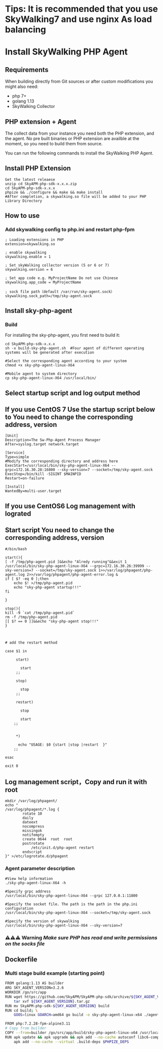 # Tips: It is recommended that you use SkyWalking7 and use nginx As load balancing

# Install SkyWalking PHP Agent

## Requirements
When building directly from Git sources or after custom modifications you might also need:
* php 7+
* golang 1.13
* SkyWalking Collector

## PHP extension + Agent
The collect data from your instance you need both the PHP extension, and the agent. 
No pre built binaries or PHP extension are availble at the moment, so you need to
build them from source.

You can run the following commands to install the SkyWalking PHP Agent.

## Install PHP Extension 
```shell script
Get the latest releaese
unzip cd SkyAPM-php-sdk-x.x.x.zip
cd SkyAPM-php-sdk-x.x.x
phpize && ./configure && make && make install
#After completion, a skywalking.so file will be added to your PHP Library Directory
```

## How to use

### Add skywalking config to php.ini and restart php-fpm

```shell script
; Loading extensions in PHP
extension=skywalking.so

; enable skywalking
skywalking.enable = 1

; Set skyWalking collector version (5 or 6 or 7)
skywalking.version = 6

; Set app code e.g. MyProjectName Do not use Chinese
skywalking.app_code = MyProjectName

; sock file path（default /var/run/sky-agent.sock）
skywalking.sock_path=/tmp/sky-agent.sock
```


## Install sky-php-agent
### Build
For installing the sky-php-agent, you first need to build it:

```shell script
cd SkyAPM-php-sdk-x.x.x
sh -x build-sky-php-agent.sh  #Four agent of different operating systems will be generated after execution

#Select the corresponding agent according to your system
chmod +x sky-php-agent-linux-X64

#Mobile agent to system directory
cp sky-php-agent-linux-X64 /usr/local/bin/
```
## Select startup script and log output method 
## If you use CentOS 7 Use the startup script below to  You need to change the corresponding address, version
```shell script
[Unit]
Description=The Sw-Php-Agent Process Manager
After=syslog.target network.target

[Service]
Type=simple
#Modify the corresponding directory and address here
ExecStart=/usr/local/bin/sky-php-agent-linux-X64 --grpc=172.16.30.28:16800 --sky-version=7 --socket=/tmp/sky-agent.sock
ExecStop=/bin/kill -SIGINT $MAINPID
Restart=on-failure

[Install]
WantedBy=multi-user.target

```
## If you use CentOS6  Log management with lograted
## Start script You need to change the corresponding address, version
```shell script
#/bin/bash

start(){
[ -f /tmp/php-agent.pid ]&&echo "Alredy running"&&exit 1
/usr/local/bin/sky-php-agent-linux-X64 --grpc=172.16.30.26:39999 --sky-version=7 --socket=/tmp/sky-agent.sock 1>>/var/log/phpagent/php-agent.log 2>>/var/log/phpagent/php-agent-error.log & 
if [ $? -eq 0 ];then
	echo $! >/tmp/php-agent.pid
	echo "sky-php-agent startup!!!"
fi

}

stop(){
kill -9 `cat /tmp/php-agent.pid`
rm -f /tmp/php-agent.pid
[[ $? == 0 ]]&&echo "sky-php-agent stop!!!"
}



# add the restart method

case $1 in

     start)

       start
     ;;

     stop)

       stop
     ;;

     restart)

       stop

       start
    ;;


     *)

      echo "USAGE: $0 {start |stop |restart  }"
    ;;

esac

exit 0
```
## Log management script，Copy and run it with root
```shell script
mkdir /var/log/phpagent/
echo "
/var/log/phpagent/*.log {
        rotate 10
        daily
        dateext
        nocompress
        missingok
        notifempty
        create 0644  root  root
		postrotate
			/etc/init.d/php-agent restart
		endscript
}" >/etc/logrotate.d/phpagent
```

### Agent parameter description
```shell script
#View help information
./sky-php-agent-linux-X64 -h

#Specify grpc address
/usr/local/bin/sky-php-agent-linux-X64 --grpc 127.0.0.1:11800

#Specify the socket file. The path is the path in the php.ini configuration
/usr/local/bin/sky-php-agent-linux-X64 --socket=/tmp/sky-agent.sock

#Specify the version of skywalking
/usr/local/bin/sky-php-agent-linux-X64 --sky-version=7
```

### ⚠️⚠️⚠️ Warning *Make sure PHP has read and write permissions on the socks file*

## Dockerfile

### Multi stage build example (starting point)
```bash
FROM golang:1.13 AS builder
ARG SKY_AGENT_VERSION=3.2.6
WORKDIR /go/src/app
RUN wget https://github.com/SkyAPM/SkyAPM-php-sdk/archive/${SKY_AGENT_VERSION}.tar.gz; \
    tar xvf ${SKY_AGENT_VERSION}.tar.gz
RUN mv SkyAPM-php-sdk-${SKY_AGENT_VERSION} build
RUN cd build; \
    GOOS=linux GOARCH=amd64 go build -o sky-php-agent-linux-x64 ./agent/cmd/main.go

FROM php:7.2.28-fpm-alpine3.11
# Copy from builder
COPY --from=builder /go/src/app/build/sky-php-agent-linux-x64 /usr/local/bin/sky-php-agent
RUN apk update && apk upgrade && apk add --no-cache autoconf libc6-compat libcurl curl-dev icu-dev & \
    apk add --no-cache --virtual .build-deps $PHPIZE_DEPS
```
